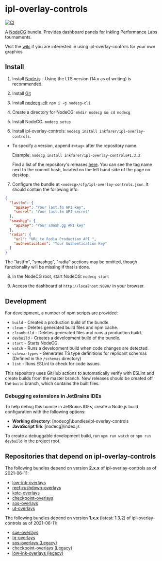 # ipl-overlay-controls

[![CI](https://github.com/inkfarer/ipl-overlay-controls/actions/workflows/ci.yml/badge.svg)](https://github.com/inkfarer/ipl-overlay-controls/actions/workflows/ci.yml)

A [NodeCG](https://github.com/nodecg/nodecg) bundle. Provides dashboard panels for Inkling Performance Labs tournaments.

Visit the [wiki](https://github.com/inkfarer/ipl-overlay-controls/wiki) if you are interested in using
ipl-overlay-controls for your own graphics.

## Install

1. Install [Node.js](https://nodejs.org/en/) - Using the LTS version (14.x as of writing) is recommended.

2. Install [Git](https://git-scm.com/)

3. Install [nodecg-cli](https://github.com/nodecg/nodecg-cli): `npm i -g nodecg-cli`

4. Create a directory for NodeCG: `mkdir nodecg && cd nodecg`

5. Install NodeCG: `nodecg setup`

6. Install ipl-overlay-controls: `nodecg install inkfarer/ipl-overlay-controls`.

* To specify a version, append `#<tag>` after the repository name.

  Example: `nodecg install inkfarer/ipl-overlay-controls#1.3.2`

  Find a list of the repository's releases [here](https://github.com/inkfarer/ipl-overlay-controls/releases). You can
  see the tag name next to the commit hash, located on the left hand side of the page on desktop.

7. Configure the bundle at `<nodecg>/cfg/ipl-overlay-controls.json`. It should contain the following info:

```json
{
  "lastfm": {
    "apiKey": "Your last.fm API key",
    "secret": "Your last.fm API secret"
  },
  "smashgg": {
    "apiKey": "Your smash.gg API key"
  },
  "radia": {
    "url": "URL to Radia Production API ",
    "authentication": "Your Authentication Key"
  }
}
```

The "lastfm", "smashgg", "radia" sections may be omitted, though functionality will be missing if that is done.

8. In the NodeCG root, start NodeCG: `nodecg start`

9. Access the dashboard at `http://localhost:9090/` in your browser.

## Development

For development, a number of npm scripts are provided:

- `build` - Creates a production build of the bundle.
- `clean` - Deletes generated build files and npm cache.
- `cleanbuild` - Deletes generated files and runs a production build.
- `devbuild` - Creates a development build of the bundle.
- `start` - Starts NodeCG.
- `watch` - Runs a development build when code changes are detected.
- `schema-types` - Generates TS type definitions for replicant schemas (Defined in the `/schemas` directory)
- `lint` - Runs ESLint to check for code issues.

This repository uses GitHub actions to automatically verify with ESLint and create builds from the master branch. 
New releases should be created off the `build` branch, which contains the built files.

### Debugging extensions in JetBrains IDEs

To help debug this bundle in JetBrains IDEs, create a Node.js build configuration with the following options:

- **Working directory**: [nodecg]\bundles\ipl-overlay-controls 
- **JavaScript file**: [nodecg]\index.js 

To create a debuggable development build, run `npm run watch` or `npm run devbuild` in the project root.

## Repositories that depend on ipl-overlay-controls

The following bundles depend on version **2.x.x** of ipl-overlay-controls as of 2021-06-11:

- [low-ink-overlays](https://github.com/inkfarer/low-ink-overlays)
- [reef-rushdown-overlays](https://github.com/IPLSplatoon/reef-rushdown-overlays)
- [kotc-overlays](https://github.com/IPLSplatoon/kotc-overlays)
- [checkpoint-overlays](https://github.com/inkfarer/checkpoint-overlays)
- [sos-overlays](https://github.com/inkfarer/sos-overlays)
- [ut-overlays](https://github.com/inkfarer/ut-overlays)

The following bundles depend on version **1.x.x** (latest: 1.3.2) of ipl-overlay-controls as of 2021-06-11:

- [sue-overlays](https://github.com/IPLSplatoon/step-up-europe-overlays)
- [tg-overlays](https://github.com/inkfarer/tg-overlays)
- [sos-overlays (Legacy)](https://github.com/inkfarer/sos-overlays/tree/legacy)
- [checkpoint-overlays (Legacy)](https://github.com/inkfarer/checkpoint-overlays)
- [low-ink-overlays (legacy)](https://github.com/inkfarer/low-ink-overlays/tree/legacy)
